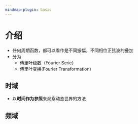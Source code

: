 ```yaml
---
mindmap-plugin: basic
---
```

# 介绍
- 任何周期函数，都可以看作是不同振幅，不同相位正弦波的叠加 
- 分为 
	- 傅里叶级数（Fourier Serie）
	- 傅里叶变换(Fourier Transformation) 
## 时域
- 以**时间作为参照**来观察动态世界的方法
## 频域